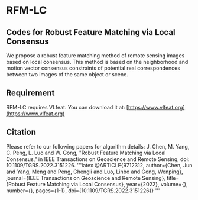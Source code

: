 # RFM-LC
## Codes for Robust Feature Matching via Local Consensus
We propose a robust feature matching method of remote sensing images based on local consensus. This method is based on the neighborhood and motion vector consensus constraints of potential real correspondences between two images of the same object or scene. 
## Requirement
RFM-LC requires VLfeat. You can download it at: [https://www.vlfeat.org](https://www.vlfeat.org)
## Citation
Please refer to our following papers for algorithm details:
J. Chen, M. Yang, C. Peng, L. Luo and W. Gong, "Robust Feature Matching via Local Consensus," in IEEE Transactions on Geoscience and Remote Sensing, doi: 10.1109/TGRS.2022.3151226.
'''latex
@ARTICLE{9712312,
  author={Chen, Jun and Yang, Meng and Peng, Chengli and Luo, Linbo and Gong, Wenping},
  journal={IEEE Transactions on Geoscience and Remote Sensing}, 
  title={Robust Feature Matching via Local Consensus}, 
  year={2022},
  volume={},
  number={},
  pages={1-1},
  doi={10.1109/TGRS.2022.3151226}}
'''
